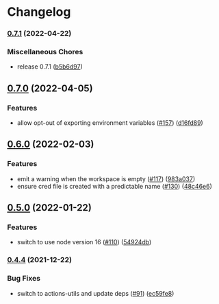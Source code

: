 # Changelog

### [0.7.1](https://www.github.com/google-github-actions/auth/compare/v0.7.0...v0.7.1) (2022-04-22)


### Miscellaneous Chores

* release 0.7.1 ([b5b6d97](https://www.github.com/google-github-actions/auth/commit/b5b6d978c9d18fff624c340104d75251e9c18614))

## [0.7.0](https://www.github.com/google-github-actions/auth/compare/v0.6.0...v0.7.0) (2022-04-05)


### Features

* allow opt-out of exporting environment variables ([#157](https://www.github.com/google-github-actions/auth/issues/157)) ([d16fd89](https://www.github.com/google-github-actions/auth/commit/d16fd896f76605863c491de993d3e5d5cf4f68f8))

## [0.6.0](https://www.github.com/google-github-actions/auth/compare/v0.5.0...v0.6.0) (2022-02-03)


### Features

* emit a warning when the workspace is empty ([#117](https://www.github.com/google-github-actions/auth/issues/117)) ([983a037](https://www.github.com/google-github-actions/auth/commit/983a037dfb2896311c4cebbaa0de4cdc200d6985))
* ensure cred file is created with a predictable name ([#130](https://www.github.com/google-github-actions/auth/issues/130)) ([48c46e6](https://www.github.com/google-github-actions/auth/commit/48c46e6a594e8bd0b0b4806155ace5cad3aa8e24))

## [0.5.0](https://www.github.com/google-github-actions/auth/compare/v0.4.4...v0.5.0) (2022-01-22)


### Features

* switch to use node version 16 ([#110](https://www.github.com/google-github-actions/auth/issues/110)) ([54924db](https://www.github.com/google-github-actions/auth/commit/54924dbbed2718579e1a91c9fc16a0b81c1ad8cb))

### [0.4.4](https://www.github.com/google-github-actions/auth/compare/v0.4.3...v0.4.4) (2021-12-22)


### Bug Fixes

* switch to actions-utils and update deps ([#91](https://www.github.com/google-github-actions/auth/issues/91)) ([ec59fe8](https://www.github.com/google-github-actions/auth/commit/ec59fe8c8e0c9f3f3b6ed799d8318a75930f9038))
